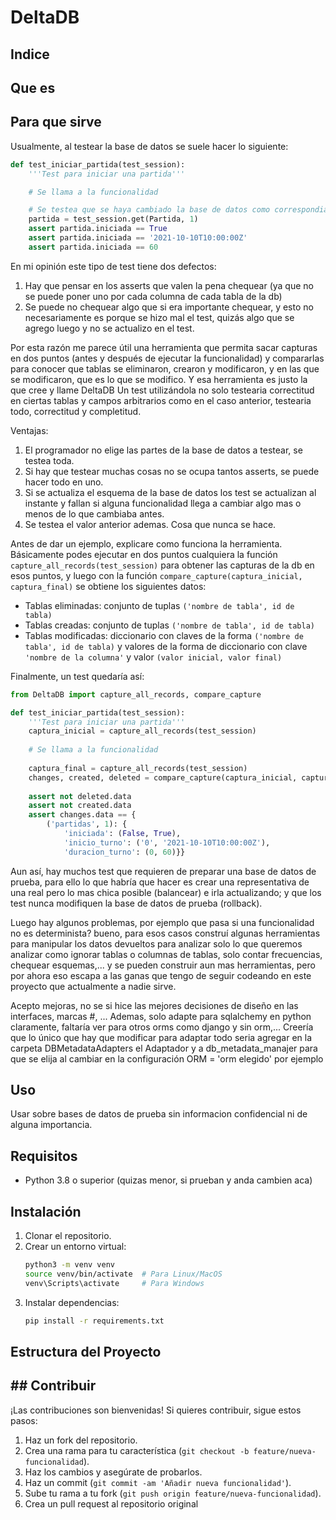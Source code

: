# DeltaDB
<!-- TODO: completar -->
## Indice

## Que es

## Para que sirve
Usualmente, al testear la base de datos se suele hacer lo siguiente:

```python
def test_iniciar_partida(test_session):
	'''Test para iniciar una partida'''

	# Se llama a la funcionalidad

	# Se testea que se haya cambiado la base de datos como correspondia:
	partida = test_session.get(Partida, 1)
	assert partida.iniciada == True
	assert partida.iniciada == '2021-10-10T10:00:00Z'
	assert partida.iniciada == 60
```
En mi opinión este tipo de test tiene dos defectos:
1. Hay que pensar en los asserts que valen la pena chequear (ya que no se puede poner uno por cada columna de cada tabla de la db)
2. Se puede no chequear algo que si era importante chequear, y esto no necesariamente es porque se hizo mal el test, quizás algo que se agrego luego y no se actualizo en el test.

Por esta razón me parece útil una herramienta que permita sacar capturas en dos puntos (antes y después de ejecutar la funcionalidad) y compararlas para conocer que tablas se eliminaron, crearon y modificaron, y en las que se modificaron, que es lo que se modifico.
Y esa herramienta es justo la que cree y llame DeltaDB
Un test utilizándola no solo testearia correctitud en ciertas tablas y campos arbitrarios como en el caso anterior, testearia todo, correctitud y completitud.

Ventajas:
1. El programador no elige las partes de la base de datos a testear, se testea toda.
2. Si hay que testear muchas cosas no se ocupa tantos asserts, se puede hacer todo en uno.
3. Si se actualiza el esquema de la base de datos los test se actualizan al instante y fallan si alguna funcionalidad llega a cambiar algo mas o menos de lo que cambiaba antes.
4. Se testea el valor anterior ademas. Cosa que nunca se hace.

Antes de dar un ejemplo, explicare como funciona la herramienta. Básicamente podes ejecutar en dos puntos cualquiera la función `capture_all_records(test_session)` para obtener las capturas de la db en esos puntos, y luego con la función `compare_capture(captura_inicial, captura_final)` se obtiene los siguientes datos:
- Tablas eliminadas: conjunto de tuplas `('nombre de tabla', id de tabla)`
- Tablas creadas: conjunto de tuplas `('nombre de tabla', id de tabla)`
- Tablas modificadas: diccionario con claves de la forma `('nombre de tabla', id de tabla)` y valores de la forma de diccionario con clave `'nombre de la columna'` y valor `(valor inicial, valor final)`

Finalmente, un test quedaría así:
```python
from DeltaDB import capture_all_records, compare_capture

def test_iniciar_partida(test_session):
	'''Test para iniciar una partida'''
	captura_inicial = capture_all_records(test_session)
	
	# Se llama a la funcionalidad
	
	captura_final = capture_all_records(test_session)
	changes, created, deleted = compare_capture(captura_inicial, captura_final)
	
	assert not deleted.data
	assert not created.data
	assert changes.data == {
		('partidas', 1): {
			'iniciada': (False, True),
			'inicio_turno': ('0', '2021-10-10T10:00:00Z'),
			'duracion_turno': (0, 60)}}
```

Aun así, hay muchos test que requieren de preparar una base de datos de prueba, para ello lo que habría que hacer es crear una representativa de una real pero lo mas chica posible (balancear) e irla actualizando; y que los test nunca modifiquen la base de datos de prueba (rollback).

Luego hay algunos problemas, por ejemplo que pasa si una funcionalidad no es determinista? bueno, para esos casos construí algunas herramientas para manipular los datos devueltos para analizar solo lo que queremos analizar como ignorar tablas o columnas de tablas, solo contar frecuencias, chequear esquemas,... y se pueden construir aun mas herramientas, pero por ahora eso escapa a las ganas que tengo de seguir codeando en este proyecto que actualmente a nadie sirve.

Acepto mejoras, no se si hice las mejores decisiones de diseño en las interfaces, marcas #, ...
Ademas, solo adapte para sqlalchemy en python claramente, faltaría ver para otros orms como django y sin orm,... Creería que lo único que hay que modificar para adaptar todo seria agregar en la carpeta DBMetadataAdapters el Adaptador y a db_metadata_manajer para que se elija al cambiar en la configuración ORM = 'orm elegido' por ejemplo

## Uso

Usar sobre bases de datos de prueba sin informacion confidencial ni de alguna importancia.

## Requisitos

- Python 3.8 o superior (quizas menor, si prueban y anda cambien aca)

## Instalación

1. Clonar el repositorio.
2. Crear un entorno virtual:
    ```bash
    python3 -m venv venv
    source venv/bin/activate  # Para Linux/MacOS
    venv\Scripts\activate     # Para Windows
    ```
3. Instalar dependencias:
    ```bash
    pip install -r requirements.txt
    ```

## Estructura del Proyecto

## ## Contribuir

¡Las contribuciones son bienvenidas! Si quieres contribuir, sigue estos pasos:

1. Haz un fork del repositorio.
2. Crea una rama para tu característica (`git checkout -b feature/nueva-funcionalidad`).
3. Haz los cambios y asegúrate de probarlos.
4. Haz un commit (`git commit -am 'Añadir nueva funcionalidad'`).
5. Sube tu rama a tu fork (`git push origin feature/nueva-funcionalidad`).
6. Crea un pull request al repositorio original